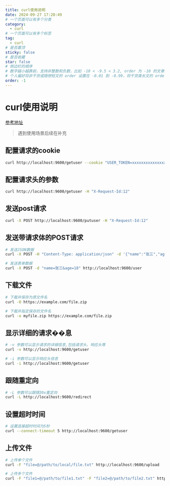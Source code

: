 ```yaml
---
title: curl使用说明
date: 2024-09-27 17:20:49
# 一个页面可以有多个分类
category:
  - curl
# 一个页面可以有多个标签
tag:
  - curl
# 是否置顶
sticky: false
# 是否收藏
star: false
# 侧边栏的顺序
# 数字越小越靠前，支持非整数和负数，比如 -10 < -9.5 < 3.2, order 为 -10 的文章会最靠上。
# 个人偏好将非干货或随想短文的 order 设置在 -0.01 到 -0.99，将干货类长文的 order 设置在 -1 到负无穷。每次新增文章都会在上一篇的基础上递减 order 值。
order: -1
---
```


# curl使用说明
[参考地址](https://catonmat.net/cookbooks/curl)

> 遇到使用场景后续在补充

## 配置请求的cookie
```bash
curl http://localhost:9600/getuser --cookie "USER_TOKEN=xxxxxxxxxxxxxxxxxx"
```
## 配置请求头的参数
```bash
curl http://localhost:9600/getuser -H "X-Request-Id:12"
```
## 发送post请求
```bash
curl -X POST http://localhost:9600/putuser -H "X-Request-Id:12"
```

## 发送带请求体的POST请求
```bash
# 发送JSON数据
curl -X POST -H "Content-Type: application/json" -d '{"name":"张三","age":18}' http://localhost:9600/user

# 发送表单数据
curl -X POST -d "name=张三&age=18" http://localhost:9600/user
```

## 下载文件
```bash 
# 下载并保存为原文件名
curl -O https://example.com/file.zip

# 下载并指定保存的文件名
curl -o myfile.zip https://example.com/file.zip
```

## 显示详细的请求��息
```bash
# -v 参数可以显示请求的详细信息,包括请求头、响应头等
curl -v http://localhost:9600/getuser

# -i 参数可以显示响应头信息
curl -i http://localhost:9600/getuser
```

## 跟随重定向
```bash
# -L 参数可以跟随30x重定向
curl -L http://localhost:9600/redirect
```

## 设置超时时间
```bash
# 设置连接超时时间为5秒
curl --connect-timeout 5 http://localhost:9600/getuser
```

## 上传文件
```bash
# 上传单个文件
curl -F "file=@/path/to/local/file.txt" http://localhost:9600/upload

# 上传多个文件
curl -F "file1=@/path/to/file1.txt" -F "file2=@/path/to/file2.txt" http://localhost:9600/upload
```
